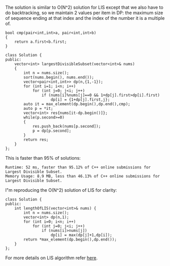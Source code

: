 The solution is similar to O(N^2) solution for LIS except that we also have to do backtracking, so we maintain 2 values per item in DP: the maximum size of sequence ending at that index and the index of the number it is a multiple of.

```
bool cmp(pair<int,int>a, pair<int,int>b)
{
    return a.first<b.first;
}

class Solution {
public:
    vector<int> largestDivisibleSubset(vector<int>& nums) 
    {
        int n = nums.size();
        sort(nums.begin(), nums.end());
        vector<pair<int,int>> dp(n,{1,-1});
        for (int i=1; i<n; i++)            
            for (int j=0; j<i; j++)
                if (nums[i]%nums[j]==0 && 1+dp[j].first>dp[i].first)
                    dp[i] = {1+dp[j].first,j};
        auto it = max_element(dp.begin(),dp.end(),cmp);
        auto p = *it;
        vector<int> res{nums[it-dp.begin()]};
        while(p.second>=0)
        {
            res.push_back(nums[p.second]);
            p = dp[p.second];
        }
        return res;
    }
};
```
This is faster than 95% of solutions:
```
Runtime: 52 ms, faster than 95.12% of C++ online submissions for Largest Divisible Subset.
Memory Usage: 8.9 MB, less than 46.13% of C++ online submissions for Largest Divisible Subset.
```

I"m reproducing the O(N^2) solution of LIS for clarity:
```
class Solution {
public:
    int lengthOfLIS(vector<int>& nums) {
        int n = nums.size();
        vector<int> dp(n,1);
        for (int i=0; i<n; i++)
            for (int j=0; j<i; j++)
                if (nums[i]>nums[j])
                    dp[i] = max(dp[j]+1,dp[i]);
        return *max_element(dp.begin(),dp.end());
    }
};
```

For more details on LIS algorithm refer [here](https://leetcode.com/problems/longest-increasing-subsequence/discuss/2660000/Two-DP-solutions).